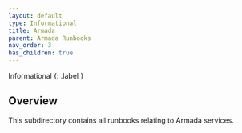 ```yaml
---
layout: default
type: Informational
title: Armada
parent: Armada Runbooks
nav_order: 3
has_children: true
---
```


Informational
{: .label }

## Overview

This subdirectory contains all runbooks relating to Armada services.